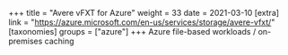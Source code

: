 +++
title = "Avere vFXT for Azure"
weight = 33
date = 2021-03-10
[extra]
link = "https://azure.microsoft.com/en-us/services/storage/avere-vfxt/"
[taxonomies]
groups = ["azure"]
+++
Azure file-based workloads / on-premises caching

